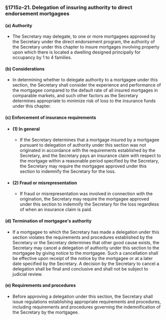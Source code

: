 ### §1715z–21. Delegation of insuring authority to direct endorsement mortgagees
#### (a) Authority
* The Secretary may delegate, to one or more mortgagees approved by the Secretary under the direct endorsement program, the authority of the Secretary under this chapter to insure mortgages involving property upon which there is located a dwelling designed principally for occupancy by 1 to 4 families.

#### (b) Considerations
* In determining whether to delegate authority to a mortgagee under this section, the Secretary shall consider the experience and performance of the mortgagee compared to the default rate of all insured mortgages in comparable markets, and such other factors as the Secretary determines appropriate to minimize risk of loss to the insurance funds under this chapter.

#### (c) Enforcement of insurance requirements
* #### (1) In general
  * If the Secretary determines that a mortgage insured by a mortgagee pursuant to delegation of authority under this section was not originated in accordance with the requirements established by the Secretary, and the Secretary pays an insurance claim with respect to the mortgage within a reasonable period specified by the Secretary, the Secretary may require the mortgagee approved under this section to indemnify the Secretary for the loss.

* #### (2) Fraud or misrepresentation
  * If fraud or misrepresentation was involved in connection with the origination, the Secretary may require the mortgagee approved under this section to indemnify the Secretary for the loss regardless of when an insurance claim is paid.

#### (d) Termination of mortgagee's authority
* If a mortgagee to which the Secretary has made a delegation under this section violates the requirements and procedures established by the Secretary or the Secretary determines that other good cause exists, the Secretary may cancel a delegation of authority under this section to the mortgagee by giving notice to the mortgagee. Such a cancellation shall be effective upon receipt of the notice by the mortgagee or at a later date specified by the Secretary. A decision by the Secretary to cancel a delegation shall be final and conclusive and shall not be subject to judicial review.

#### (e) Requirements and procedures
* Before approving a delegation under this section, the Secretary shall issue regulations establishing appropriate requirements and procedures, including requirements and procedures governing the indemnification of the Secretary by the mortgagee.